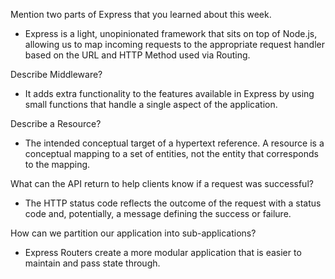 Mention two parts of Express that you learned about this week.
- Express is a light, unopinionated framework that sits on top of Node.js, allowing us to map incoming requests to the appropriate request handler based on the URL and HTTP Method used via Routing.

Describe Middleware?
- It adds extra functionality to the features available in Express by using small functions that handle a single aspect of the application.

Describe a Resource?
- The intended conceptual target of a hypertext reference. A resource is a conceptual mapping to a set of entities, not the entity that corresponds to the mapping.

What can the API return to help clients know if a request was successful?
- The HTTP status code reflects the outcome of the request with a status code and, potentially, a message defining the success or failure.

How can we partition our application into sub-applications?
- Express Routers create a more modular application that is easier to maintain and pass state through.